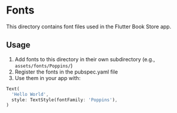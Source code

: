 # Fonts

This directory contains font files used in the Flutter Book Store app.

## Usage

1. Add fonts to this directory in their own subdirectory (e.g., `assets/fonts/Poppins/`)
2. Register the fonts in the pubspec.yaml file
3. Use them in your app with:

```dart
Text(
  'Hello World',
  style: TextStyle(fontFamily: 'Poppins'),
)
``` 